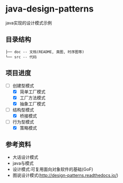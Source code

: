 # java-design-patterns

java实现的设计模式示例

## 目录结构

```
├── doc -- 文档(README, 类图, 时序图等)  
└── src -- 代码
```

## 项目进度

- [ ] 创建型模式
  - [x] 简单工厂模式
  - [x] 工厂方法模式
  - [x] 抽象工厂模式
- [ ] 结构型模式
  - [x] 桥接模式
- [ ] 行为型模式
  - [x] 策略模式

## 参考资料

- 大话设计模式
- java与模式
- 设计模式:可复用面向对象软件的基础(GoF)
- 图说设计模式(http://design-patterns.readthedocs.io/)